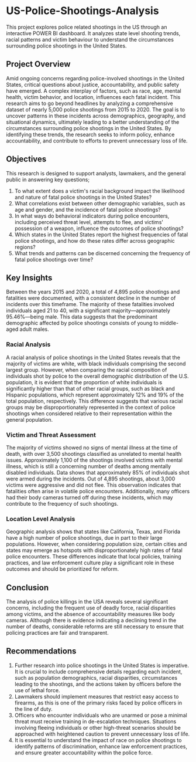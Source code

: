 # US-Police-Shootings-Analysis
This project explores police related shootings in the US through an interactive POWER BI dashboard. It analyzes state level shooting trends, racial patterns and victim behaviour to understand the circumstances surrounding police shootings in the United States.


## Project Overview
Amid ongoing concerns regarding police-involved shootings in the United States, critical questions about justice, accountability, and public safety have emerged. A complex interplay of factors, such as race, age, mental health, victim behavior, and location, influences each fatal incident. This research aims to go beyond headlines by analyzing a comprehensive dataset of nearly 5,000 police shootings from 2015 to 2020. The goal is to uncover patterns in these incidents across demographics, geography, and situational dynamics, ultimately leading to a better understanding of the circumstances surrounding police shootings in the United States. By identifying these trends, the research seeks to inform policy, enhance accountability, and contribute to efforts to prevent unnecessary loss of life.  

## Objectives
This research is designed to support analysts, lawmakers, and the general public in answering key questions;

1. To what extent does a victim's racial background impact the likelihood and nature of fatal police shootings in the United States?
2. What correlations exist between other demographic variables, such as age and gender, and the incidence of fatal police shootings?
3. In what ways do behavioral indicators during police encounters, including perceived threat level, attempts to flee, and victims' possession of a weapon, influence the outcomes of police shootings?
4. Which states in the United States report the highest frequencies of fatal police shootings, and how do these rates differ across geographic regions?
5. What trends and patterns can be discerned concerning the frequency of fatal police shootings over time?

## Key Insights
Between the years 2015 and 2020, a total of 4,895 police shootings and fatalities were documented, with a consistent decline in the number of incidents over this timeframe. The majority of these fatalities involved individuals aged 21 to 40, with a significant majority—approximately 95.46%—being male. This data suggests that the predominant demographic affected by police shootings consists of young to middle-aged adult males.

### Racial Analysis
A racial analysis of police shootings in the United States reveals that the majority of victims are white, with black individuals comprising the second largest group. However, when comparing the racial composition of individuals shot by police to the overall demographic distribution of the U.S. population, it is evident that the proportion of white individuals is significantly higher than that of other racial groups, such as black and Hispanic populations, which represent approximately 12% and 19% of the total population, respectively. This difference suggests that various racial groups may be disproportionately represented in the context of police shootings when considered relative to their representation within the general population.

### Victim and Threat Assessment
The majority of victims showed no signs of mental illness at the time of death, with over 3,500 shootings classified as unrelated to mental health issues. Approximately 1,100 of the shootings involved victims with mental illness, which is still a concerning number of deaths among mentally disabled individuals.
Data shows that approximately 85% of individuals shot were armed during the incidents. Out of 4,895 shootings, about 3,000 victims were aggressive and did not flee. This observation indicates that fatalities often arise in volatile police encounters. Additionally, many officers had their body cameras turned off during these incidents, which may contribute to the frequency of such shootings.

### Location Level Analysis
Geographic analysis shows that states like California, Texas, and Florida have a high number of police shootings, due in part to their large populations. However, when considering population size, certain cities and states may emerge as hotspots with disproportionately high rates of fatal police encounters. These differences indicate that local policies, training practices, and law enforcement culture play a significant role in these outcomes and should be prioritized for reform.

## Conclusion
The analysis of police killings in the USA reveals several significant concerns, including the frequent use of deadly force, racial disparities among victims, and the absence of accountability measures like body cameras. Although there is evidence indicating a declining trend in the number of deaths, considerable reforms are still necessary to ensure that policing practices are fair and transparent.

## Recommendations
1. Further research into police shootings in the United States is imperative. It is crucial to include comprehensive details regarding each incident, such as population demographics, racial disparities, circumstances leading to the shootings, and the actions taken by officers before the use of lethal force.
2. Lawmakers should implement measures that restrict easy access to firearms, as this is one of the primary risks faced by police officers in the line of duty.
3. Officers who encounter individuals who are unarmed or pose a minimal threat must receive training in de-escalation techniques. Situations involving fleeing individuals or other high-threat scenarios should be approached with heightened caution to prevent unnecessary loss of life.
4. It is essential to understand the impact of race on police shootings to identify patterns of discrimination, enhance law enforcement practices, and ensure greater accountability within the police force.








